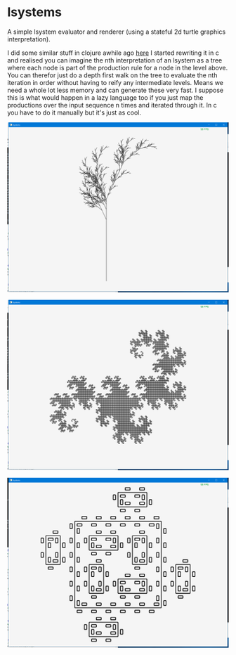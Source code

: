 # lsystems

A simple lsystem evaluator and renderer (using a stateful 2d turtle graphics interpretation).

I did some similar stuff in clojure awhile ago [here](https://github.com/saolsen/goup-labs/blob/master/src/goup_labs/lsystems.clj)
I started rewriting it in c and realised you can imagine the nth interpretation of an lsystem as a tree where each node is part of the production rule for a node in the level above. You can therefor just do a depth first walk on the tree to evaluate the nth iteration in order without having to reify any intermediate levels. Means we need a whole lot less memory and can generate these very fast.
I suppose this is what would happen in a lazy language too if you just map the productions over the input sequence n times and iterated through it. In c you have to do it manually but it's just as cool.

![tree](pics/tree.png)

![dragon](pics/dragon_curve.png)

![skips](pics/one_with_skips.png)
